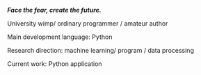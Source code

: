  ***Face the fear, create the future.***

University wimp/ ordinary programmer / amateur author  

Main development language: Python  

Research direction: machine learning/ program / data processing 

Current work: Python application  


<!--### Hi there
My name is Petal.Petalzu is a combination of my name and the abbreviation of the university I attended.   
"Face the fear, create the future" is my motto.I hope it will help you.  

P.S.  
My avatar is set up by myself: a hard-working, gentle and lovely girl, petal. Like ACG, Toho project and Genshen impact.  
She can also play a little violin! That's amazing. OvO  

你好！ 这是写在注释中的话。 
我是Petal。Petalzu是我的名字和我就读的大学简称的拼接。   
"Face the fear, create the future." 是我的座右铭，与诸君共勉。  
 
P.S.  
我的头像是自设：学习勤奋，温柔可爱的女孩Petal。喜欢ACG, TOHO project和原神。  
她还会一点小提琴！真是令人惊讶呢。OvO  
**Petalzu/Petalzu** is a ✨ _special_ ✨ repository because its `README.md` (this file) appears on your GitHub profile.
-->
